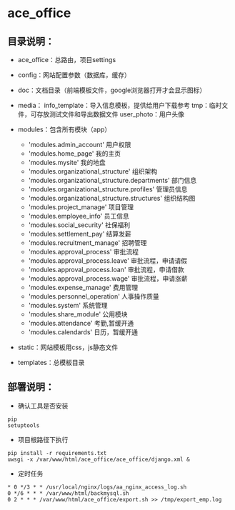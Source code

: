 # ace_office
## 目录说明：
* ace_office：总路由，项目settings
* config：网站配置参数（数据库，缓存）
* doc：文档目录（前端模板文件，google浏览器打开才会显示图标）
* media：
    info_template：导入信息模板，提供给用户下载参考
    tmp：临时文件，可存放测试文件和导出数据文件
    user_photo：用户头像
* modules：包含所有模块（app）
    * 'modules.admin_account' 用户权限
    * 'modules.home_page' 我的主页
    * 'modules.mysite' 我的地盘
    * 'modules.organizational_structure' 组织架构
    * 'modules.organizational_structure.departments' 部门信息
    * 'modules.organizational_structure.profiles' 管理员信息
    * 'modules.organizational_structure.structures' 组织结构图
    * 'modules.project_manage' 项目管理
    * 'modules.employee_info' 员工信息
    * 'modules.social_security' 社保福利
    * 'modules.settlement_pay' 结算发薪
    * 'modules.recruitment_manage' 招聘管理
    * 'modules.approval_process' 审批流程
    * 'modules.approval_process.leave' 审批流程，申请请假
    * 'modules.approval_process.loan' 审批流程，申请借款
    * 'modules.approval_process.wage' 审批流程，申请涨薪
    * 'modules.expense_manage' 费用管理
    * 'modules.personnel_operation' 人事操作质量
    * 'modules.system' 系统管理
    * 'modules.share_module' 公用模块
    * 'modules.attendance' 考勤,暂缓开通
    * 'modules.calendards' 日历，暂缓开通


* static：网站模板用css，js静态文件
* templates：总模板目录

## 部署说明：
* 确认工具是否安装
```
pip
setuptools
```
* 项目根路径下执行
```
pip install -r requirements.txt
uwsgi -x /var/www/html/ace_office/ace_office/django.xml &
```
* 定时任务
```
* 0 */3 * * /usr/local/nginx/logs/aa_nginx_access_log.sh
0 */6 * * * /var/www/html/backmysql.sh
0 2 * * * /var/www/html/ace_office/export.sh >> /tmp/export_emp.log
```
